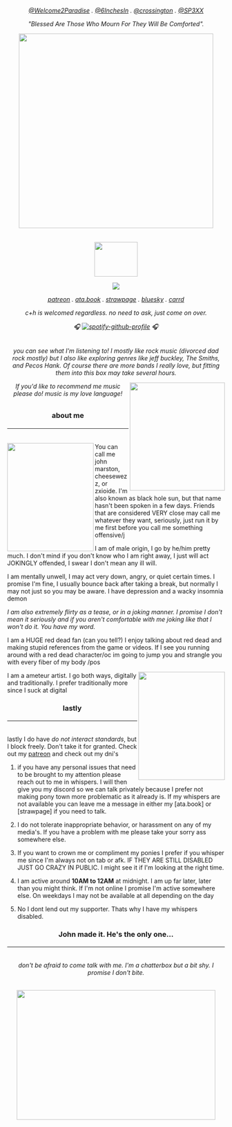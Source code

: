 
<h6 align="center"> 

[@Welcome2Paradise](https://github.com/Welcome2Paradise) . [@6InchesIn](https://github.com/DutchCannibalLinde) . [@crossington](https://github.com/crossinton) . [@SP3XX](https://github.com/SP3XX)
 
 *"Blessed Are Those Who Mourn For They Will Be Comforted".*


<p align="center">
  <img width="450" height="450" src="https://files.catbox.moe/0hvgdc.png">
</p>

<h6 align="center">

<p align="center">
  <img width="100" height="80" src="https://files.catbox.moe/l6ynfl.png">
</p>

![](https://komarev.com/ghpvc/?username=cheesewezz&color=orange)

[patreon](patreon.com/user?u=85089921) . [ata.book](https://zxioide.atabook.org/) . [strawpage](https://chezzits.straw.page/) . [bluesky](https://bsky.app/profile/cheesewezz.bsky.social) . [carrd](https://cheesewezz.carrd.co/)

c+h is welcomed regardless. no need to ask, just come on over.

🎧
[![spotify-github-profile](https://spotify-github-profile.kittinanx.com/api/view?uid=314lk5plcho6tynqye2qelu5zs5m&cover_image=true&theme=novatorem&show_offline=true&background_color=805252&interchange=true&bar_color=d33703&bar_color_cover=false)](https://spotify-github-profile.kittinanx.com/api/view?uid=314lk5plcho6tynqye2qelu5zs5m&redirect=true) 🎧

<h6 align="center">

you can see what I'm listening to! I mostly like rock music (divorced dad rock mostly) but I also like exploring genres like jeff buckley, The Smiths, and Pecos Hank. Of course there are more bands I really love, but fitting them into this box may take several hours. 

<img align="right" width="220" height="250" src="https://files.catbox.moe/ebtbpv.png">
 
 If you'd like to recommend me music please do! music is my love language!

 <h3 align="center"> about me</h3>

<h6 align="center">

 ___

 <h6 align="center"></h6>

<img align="left" width="200" height="250" src="https://files.catbox.moe/v367ms.png">

You can call me john marston, cheesewezz, or zxioide. I'm also known as black hole sun, but that name hasn't been spoken in a few days. Friends that are considered VERY close may call me whatever they want, seriously, just run it by me first before you call me something offensive/j

I am of male origin, I go by he/him pretty much. I don't mind if you don't know who I am right away, I just will act JOKINGLY offended, I swear I don't mean any ill will.

I am mentally unwell, I may act very down, angry, or quiet certain times. I promise I'm fine, I usually bounce back after taking a break, but normally I may not just so you may be aware. I have depression and a wacky insomnia demon

 *I am also extremely flirty as a tease, or in a joking manner. I promise I don't mean it seriously and if you aren't comfortable with me joking like that I won't do it. You have my word.*

 I am a HUGE red dead fan (can you tell?) I enjoy talking about red dead and making stupid references from the game or videos. If I see you running around with a red dead character/oc im going to jump you and strangle you with every fiber of my body /pos

<img align="right" width="200" height="250" src="https://files.catbox.moe/jo5dti.png">

I am a ameteur artist. I go both ways, digitally and traditionally. I prefer traditionally more since I suck at digital 

<h3 align="center"> lastly</h3>

<h6 align="center">

 ___

<h6 align="center"></h6>


lastly I do have *do not interact standards*, but I block freely. Don't take it for granted. Check out my [patreon](patreon.com/user?u=85089921) and check out my dni's

1. if you have any personal issues that need to be brought to my attention please reach out to me in whispers. I will then give you my discord so we can talk privately because I prefer not making pony town more problematic as it already is. If my whispers are not available you can leave me a message in either my [ata.book] or [strawpage] if you need to talk.

2. I do not tolerate inappropriate behavior, or harassment on any of my media's. If you have a problem with me please take your sorry ass somewhere else.

3. If you want to crown me or compliment my ponies I prefer if you whisper me since I'm always not on tab or afk. IF THEY ARE STILL DISABLED JUST GO CRAZY IN PUBLIC. I might see it if I'm looking at the right time.

4. I am active around __10AM to 12AM__ at midnight. I am up far later, later than you might think. If I'm not online I promise I'm active somewhere else. On weekdays I may not be available at all depending on the day

5. No I dont lend out my supporter. Thats why I have my whispers disabled.

<h3 align="center">John made it. He's the only one...</h2>

<h6 align="center">
 
___

<h6 align="center"> don't be afraid to come talk with me. I'm a chatterbox but a bit shy. I promise I don't bite.</h6>

<p align="center">
  <img width="460" height="300" src="https://files.catbox.moe/c7rwll.jpg">
</p>







